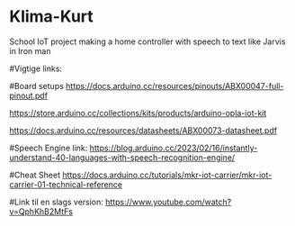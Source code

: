 # Klima-Kurt
School IoT project making a home controller with speech to text like Jarvis in Iron man


#Vigtige links:

#Board setups
https://docs.arduino.cc/resources/pinouts/ABX00047-full-pinout.pdf

https://store.arduino.cc/collections/kits/products/arduino-opla-iot-kit

https://docs.arduino.cc/resources/datasheets/ABX00073-datasheet.pdf

#Speech Engine link:
https://blog.arduino.cc/2023/02/16/instantly-understand-40-languages-with-speech-recognition-engine/

#Cheat Sheet
https://docs.arduino.cc/tutorials/mkr-iot-carrier/mkr-iot-carrier-01-technical-reference

#Link til en slags version:
https://www.youtube.com/watch?v=QphKhB2MtFs

